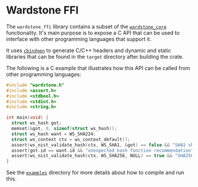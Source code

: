 # Wardstone FFI

The `wardstone_ffi` library contains a subset of the [`wardstone_core`](../core/) functionality. It's main purpose is to expose a C API that can be used to interface with other programming languages that support it.

It uses [`cbindgen`](https://github.com/mozilla/cbindgen) to generate C/C++ headers and dynamic and static libraries that can be found in the `target` directory after building the crate.

The following is a C example that illustrates how this API can be called from other programming languages:

```c
#include "wardstone.h"
#include <assert.h>
#include <stdbool.h>
#include <stdint.h>
#include <string.h>

int main(void) {
  struct ws_hash got;
  memset(&got, 0, sizeof(struct ws_hash));
  struct ws_hash want = WS_SHA224;
  struct ws_context ctx = ws_context_default();
  assert(ws_nist_validate_hash(ctx, WS_SHA1, &got) == false && "SHA1 should fail");
  assert(got.id == want.id && "unexpected hash function recommendation");
  assert(ws_nist_validate_hash(ctx, WS_SHA256, NULL) == true && "SHA256 should pass");
}
```

See the [`examples`](/examples/ffi/) directory for more details about how to compile and run this.
